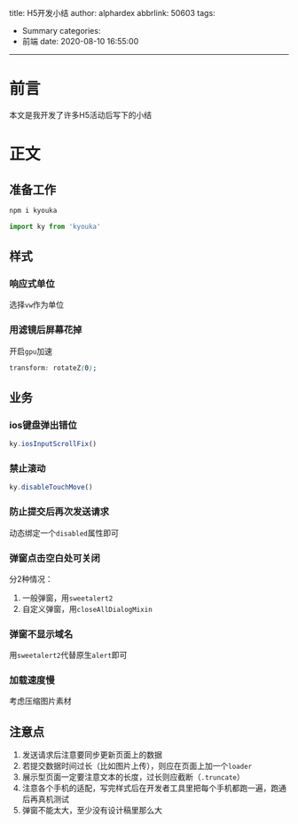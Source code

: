 title: H5开发小结
author: alphardex
abbrlink: 50603
tags:
  - Summary
categories:
  - 前端
date: 2020-08-10 16:55:00
---
# 前言

本文是我开发了许多H5活动后写下的小结

<!--more-->

# 正文

## 准备工作

```sh
npm i kyouka
```

```js
import ky from 'kyouka'
```

## 样式

### 响应式单位

选择`vw`作为单位

### 用滤镜后屏幕花掉

开启`gpu`加速

```css
transform: rotateZ(0);
```

## 业务

### ios键盘弹出错位

```js
ky.iosInputScrollFix()
```

### 禁止滚动

```js
ky.disableTouchMove()
```

### 防止提交后再次发送请求

动态绑定一个`disabled`属性即可

### 弹窗点击空白处可关闭

分2种情况：

1. 一般弹窗，用`sweetalert2`
2. 自定义弹窗，用`closeAllDialogMixin`

### 弹窗不显示域名

用`sweetalert2`代替原生`alert`即可

### 加载速度慢

考虑压缩图片素材

## 注意点

1. 发送请求后注意要同步更新页面上的数据
2. 若提交数据时间过长（比如图片上传），则应在页面上加一个`loader`
3. 展示型页面一定要注意文本的长度，过长则应截断（`.truncate`）
4. 注意各个手机的适配，写完样式后在开发者工具里把每个手机都跑一遍，跑通后再真机测试
5. 弹窗不能太大，至少没有设计稿里那么大